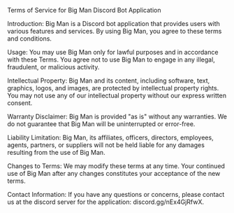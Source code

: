 Terms of Service for Big Man Discord Bot Application

Introduction:
Big Man is a Discord bot application that provides users with various features and services. By using Big Man, you agree to these terms and conditions.

Usage:
You may use Big Man only for lawful purposes and in accordance with these Terms. You agree not to use Big Man to engage in any illegal, fraudulent, or malicious activity.

Intellectual Property:
Big Man and its content, including software, text, graphics, logos, and images, are protected by intellectual property rights. You may not use any of our intellectual property without our express written consent.

Warranty Disclaimer:
Big Man is provided "as is" without any warranties. We do not guarantee that Big Man will be uninterrupted or error-free.

Liability Limitation:
Big Man, its affiliates, officers, directors, employees, agents, partners, or suppliers will not be held liable for any damages resulting from the use of Big Man.

Changes to Terms:
We may modify these terms at any time. Your continued use of Big Man after any changes constitutes your acceptance of the new terms.

Contact Information:
If you have any questions or concerns, please contact us at the discord server for the application: discord.gg/nEx4GjRfwX.
